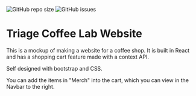 ![GitHub repo size](https://img.shields.io/github/repo-size/Smerly/TriageCL)
![GitHub issues](https://img.shields.io/github/issues/Smerly/TriageCL)
# Triage Coffee Lab Website

This is a mockup of making a website for a coffee shop. It is built in React and has a shopping cart feature made with a context API.

Self designed with bootstrap and CSS.

You can add the items in "Merch" into the cart, which you can view in the Navbar to the right. 
